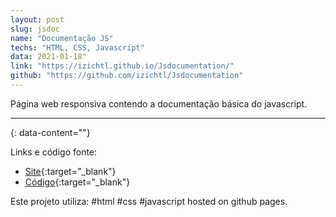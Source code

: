 ```yaml
---
layout: post
slug: jsdoc
name: "Documentação JS"
techs: "HTML, CSS, Javascript"
data: 2021-01-18"
link: "https://izichtl.github.io/Jsdocumentation/"
github: "https://github.com/izichtl/Jsdocumentation"
---
```


Página web responsiva contendo a documentação básica do javascript. 

---
{: data-content=""}

Links e código fonte:
- [Site](https://izichtl.github.io/Jsdocumentation/){:target="_blank"}
- [Código](https://github.com/izichtl/Jsdocumentation){:target="_blank"}

Este projeto utiliza: #html #css #javascript hosted on github pages.



